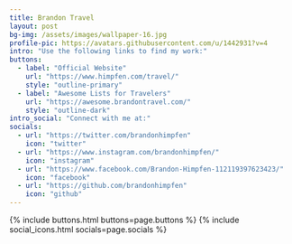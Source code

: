 ```yaml
---	
title: Brandon Travel
layout: post
bg-img: /assets/images/wallpaper-16.jpg
profile-pic: https://avatars.githubusercontent.com/u/1442931?v=4
intro: "Use the following links to find my work:"
buttons:
  - label: "Official Website"
    url: "https://www.himpfen.com/travel/"
    style: "outline-primary"
  - label: "Awesome Lists for Travelers"
    url: "https://awesome.brandontravel.com/"
    style: "outline-dark"
intro_social: "Connect with me at:"
socials:
  - url: "https://twitter.com/brandonhimpfen"
    icon: "twitter"
  - url: "https://www.instagram.com/brandonhimpfen/"
    icon: "instagram"
  - url: "https://www.facebook.com/Brandon-Himpfen-112119397623423/"
    icon: "facebook"
  - url: "https://github.com/brandonhimpfen"
    icon: "github"
---	
```


{% include buttons.html buttons=page.buttons %}
{% include social_icons.html socials=page.socials %}